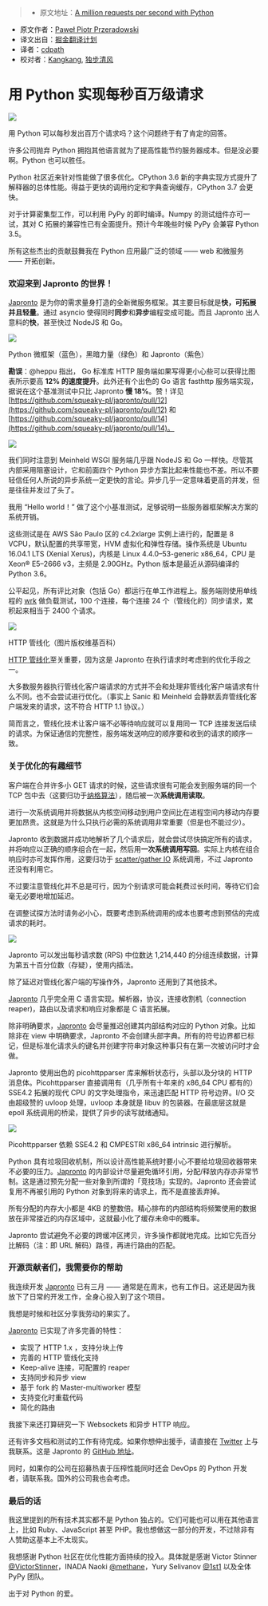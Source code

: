 > * 原文地址：[A million requests per second with Python](https://medium.freecodecamp.com/million-requests-per-second-with-python-95c137af319#.59n519vvy)
* 原文作者：[Paweł Piotr Przeradowski](https://medium.freecodecamp.com/@squeaky_pl?source=post_header_lockup)
* 译文出自：[掘金翻译计划](https://github.com/xitu/gold-miner)
* 译者：[cdpath](https://github.com/cdpath)
* 校对者：[Kangkang](https://github.com/xuxiaokang), [独步清风](https://github.com/dubuqingfeng)

# 用 Python 实现每秒百万级请求

<img class="progressiveMedia-noscript js-progressiveMedia-inner" src="https://cdn-images-1.medium.com/max/2000/1*nAr_UQ1RcT-2mcfstPLocQ.jpeg">

用 Python 可以每秒发出百万个请求吗？这个问题终于有了肯定的回答。

许多公司抛弃 Python 拥抱其他语言就为了提高性能节约服务器成本。但是没必要啊。Python 也可以胜任。

Python 社区近来针对性能做了很多优化。CPython 3.6 新的字典实现方式提升了解释器的总体性能。得益于更快的调用约定和字典查询缓存，CPython 3.7 会更快。

对于计算密集型工作，可以利用 PyPy 的即时编译。Numpy 的测试组件亦可一试，其对 C 拓展的兼容性已有全面提升。预计今年晚些时候 PyPy 会兼容 Python 3.5。

所有这些杰出的贡献鼓舞我在 Python 应用最广泛的领域 —— web 和微服务 —— 开拓创新。

### 欢迎来到 Japronto 的世界！

[Japronto](https://github.com/squeaky-pl/japronto) 是为你的需求量身打造的全新微服务框架。其主要目标就是**快，可拓展并且轻量**。通过 asyncio 使得同时**同步**和**异步**编程变成可能。而且 Japronto 出人意料的**快**，甚至快过 NodeJS 和 Go。

<img class="progressiveMedia-noscript js-progressiveMedia-inner" src="https://cdn-images-1.medium.com/max/800/1*FThTeS_kxx3j7AkTgmMKNw.png">

Python 微框架（蓝色），黑暗力量（绿色）和 Japronto（紫色）

**勘误**：@heppu 指出， Go 标准库 HTTP 服务端如果写得更小心些可以获得比图表所示要高 **12% 的速度提升**。此外还有个出色的 Go 语言 fasthttp 服务端实现，据说在这个基准测试中只比 Japronto **慢 18%**。赞！详见 [https://github.com/squeaky-pl/japronto/pull/12](https://github.com/squeaky-pl/japronto/pull/12)  和 [https://github.com/squeaky-pl/japronto/pull/14](https://github.com/squeaky-pl/japronto/pull/14)。

<img class="progressiveMedia-noscript js-progressiveMedia-inner" src="https://cdn-images-1.medium.com/max/800/1*z0kap1TTsGimPXTafpW0gw.png">

我们同时注意到 Meinheld WSGI 服务端几乎跟 NodeJS 和 Go 一样快。尽管其内部采用阻塞设计，它和前面四个 Python 异步方案比起来性能也不差。所以不要轻信任何人所说的异步系统一定更快的言论。异步几乎一定意味着更高的并发，但是往往并发过了头了。

我用 “Hello world！” 做了这个小基准测试，足够说明一些服务器框架解决方案的系统开销。

这些测试是在 AWS São Paulo 区的 c4.2xlarge 实例上进行的，配置是 8 VCPU，默认配置的共享带宽，HVM 虚拟化和弹性存储。操作系统是 Ubuntu 16.04.1 LTS (Xenial Xerus)，内核是 Linux 4.4.0–53-generic x86_64，CPU 是 Xeon® E5–2666 v3，主频是 2.90GHz。Python 版本是最近从源码编译的 Python 3.6。

公平起见，所有评比对象（包括 Go）都运行在单工作进程上。服务端则使用单线程的 [wrk](https://github.com/wg/wrk) 做负载测试，100 个连接，每个连接 24 个（管线化的）同步请求，累积起来相当于 2400 个请求。

<img class="progressiveMedia-noscript js-progressiveMedia-inner" src="https://cdn-images-1.medium.com/max/800/1*dy-91Ek-ecUy2kvYUe0Thg.png">

HTTP 管线化（图片版权维基百科） 

[HTTP 管线化](https://zh.wikipedia.org/zh-cn/HTTP%E7%AE%A1%E7%B7%9A%E5%8C%96)至关重要，因为这是 Japronto 在执行请求时考虑到的优化手段之一。

大多数服务器执行管线化客户端请求的方式并不会和处理非管线化客户端请求有什么不同。也不会尝试进行优化。（事实上 Sanic 和 Meinheld 会静默丢弃管线化客户端发来的请求，这不符合 HTTP 1.1 协议。）

简而言之，管线化技术让客户端不必等待响应就可以复用同一 TCP 连接发送后续的请求。为保证通信的完整性，服务端发送响应的顺序要和收到的请求的顺序一致。

### 关于优化的有趣细节

客户端在合并许多小 GET 请求的时候，这些请求很有可能会发到服务端的同一个 TCP 包中去（这要归功于[纳格算法](https://zh.wikipedia.org/zh-cn/%E7%B4%8D%E6%A0%BC%E7%AE%97%E6%B3%95)），随后被一次**系统调用读取**。

进行一次系统调用并将数据从内核空间移动到用户空间比在进程空间内移动内存要更加昂贵。这就是为什么只执行必需的系统调用非常重要（但是也不能过少）。

Japronto 收到数据并成功地解析了几个请求后，就会尝试尽快搞定所有的请求，并将响应以正确的顺序组合在一起，然后用**一次系统调用写回**。实际上内核在组合响应时亦可发挥作用，这要归功于 [scatter/gather IO](https://en.wikipedia.org/wiki/Vectored_I/O) 系统调用，不过 Japronto 还没有利用它。

不过要注意管线化并不总是可行，因为个别请求可能会耗费过长时间，等待它们会毫无必要地增加延迟。

在调整试探方法时请务必小心，既要考虑到系统调用的成本也要考虑到预估的完成请求的耗时。

<img class="progressiveMedia-noscript js-progressiveMedia-inner" src="https://cdn-images-1.medium.com/max/800/1*Xy5aoOtYNpq4DzPJUU6ihA.png">

Japronto 可以发出每秒请求数 (RPS) 中位数达 1,214,440 的分组连续数据，计算为第五十百分位数（存疑），使用内插法。

除了延迟对管线化客户端的写操作外，Japronto 还用到了其他技术。

[Japronto](https://github.com/squeaky-pl/japronto) 几乎完全用 C 语言实现。解析器，协议，连接收割机（connection reaper)，路由以及请求和响应对象都是 C 语言拓展。

除非明确要求，[Japronto](https://github.com/squeaky-pl/japronto) 会尽量推迟创建其内部结构对应的 Python 对象。比如除非在 view 中明确要求，Japronto 不会创建头部字典。所有的符号边界都已标记，但是标准化请求头的键名并创建字符串对象这种事只有在第一次被访问时才会做。

Japronto 使用出色的 picohttpparser 库来解析状态行，头部以及分块的 HTTP 消息体。Picohttpparser 直接调用有（几乎所有十年来的 x86_64 CPU 都有的） SSE4.2 拓展的现代 CPU 的文字处理指令，来迅速匹配 HTTP 符号边界。I/O 交由超级赞的 uvloop 处理，uvloop 本身就是 libuv 的包装器。在最底层这就是 epoll 系统调用的桥梁，提供了异步的读写就绪通知。

<img class="progressiveMedia-noscript js-progressiveMedia-inner" src="https://cdn-images-1.medium.com/max/800/1*I_QzQDSDqTVf04SwsEe3IQ.png">

Picohttpparser 依赖 SSE4.2 和 CMPESTRI x86_64 intrinsic 进行解析。

Python 具有垃圾回收机制，所以设计高性能系统时要小心不要给垃圾回收器带来不必要的压力。[Japronto](https://github.com/squeaky-pl/japronto) 的内部设计尽量避免循环引用，分配/释放内存亦非常节制。这是通过预先分配一些对象到所谓的「竞技场」实现的。Japronto 还会尝试复用不再被引用的 Python 对象到将来的请求上，而不是直接丢弃掉。

所有分配的内存大小都是 4KB 的整数倍。精心排布的内部结构将频繁使用的数据放在非常接近的内存区域中，这就最小化了缓存未命中的概率。

Japronto 尝试避免不必要的跨缓冲区拷贝，许多操作都就地完成。比如它先百分比解码（注：即 URL 解码）路径，再进行路由的匹配。

### 开源贡献者们，我需要你的帮助

我连续开发 [Japronto](https://github.com/squeaky-pl/japronto) 已有三月 —— 通常是在周末，也有工作日。这还是因为我放下了日常的开发工作，全身心投入到了这个项目。

我想是时候和社区分享我劳动的果实了。

[Japronto](https://github.com/squeaky-pl/japronto) 已实现了许多完善的特性：

- 实现了 HTTP 1.x ，支持分块上传
- 完善的 HTTP 管线化支持
- Keep-alive 连接，可配置的 reaper
- 支持同步和异步 view
- 基于 fork 的 Master-multiworker 模型
- 支持变化时重载代码
- 简化的路由

我接下来还打算研究一下 Websockets 和异步 HTTP 响应。

还有许多文档和测试的工作有待完成。如果你想伸出援手，请直接在 [Twitter](http://twitter.com/squeaky_pl) 上与我联系。这是 Japronto 的 [GitHub 地址](https://github.com/squeaky-pl/japronto)。

 同时，如果你的公司在招募热衷于压榨性能同时还会 DevOps 的 Python 开发者，请联系我。国外的公司我也会考虑。

### 最后的话

我这里提到的所有技术其实都不是 Python 独占的。它们可能也可以用在其他语言上，比如 Ruby、JavaScript 甚至 PHP。我也想做这一部分的开发，不过除非有人赞助这基本上不太现实。

我想感谢 Python 社区在优化性能方面持续的投入。具体就是感谢 Victor Stinner [@VictorStinner](https://twitter.com/VictorStinner)，INADA Naoki [@methane](https://twitter.com/methane)，Yury Selivanov [@1st1](https://twitter.com/1st1) 以及全体 PyPy 团队。

出于对 Python 的爱。
